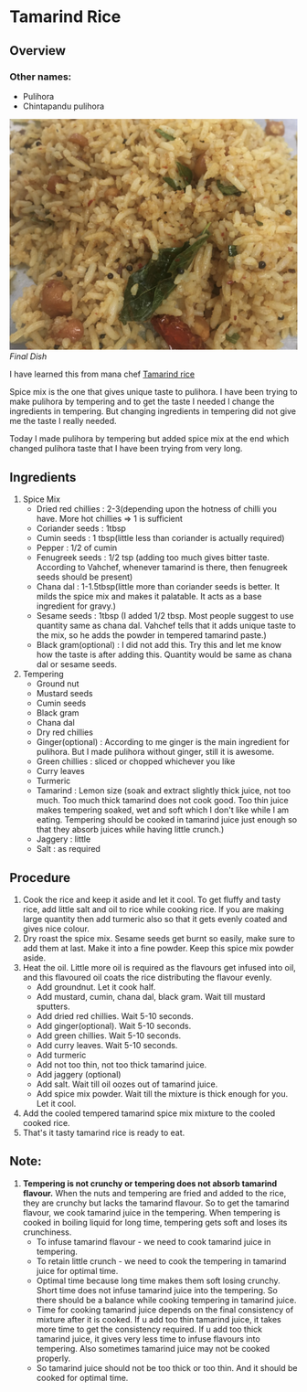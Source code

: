 # Tamarind Rice
## Overview
### Other names: 
* Pulihora  
* Chintapandu pulihora
 
![TamarindRice](/Images/TamarindRice/FinalDish.jpg)
*Final Dish*  

I have learned this from mana chef [Tamarind rice](https://youtu.be/6y_OkUqlDes) 

Spice mix is the one that gives unique taste to pulihora. I have been trying to make pulihora by tempering and to get the taste I needed I change the ingredients in tempering. But changing ingredients in tempering did not give me the taste I really needed.

Today I made pulihora by tempering but added spice mix at the end which changed pulihora taste that I have been trying from very long.

## Ingredients 
1. Spice Mix
    * Dried red chillies : 2-3(depending upon the hotness of chilli you have. More hot chillies => 1 is sufficient 
    * Coriander seeds : 1tbsp
    * Cumin seeds : 1 tbsp(little less than coriander is actually required)
    * Pepper : 1/2 of cumin
    * Fenugreek seeds : 1/2 tsp (adding too much gives bitter taste. According to Vahchef, whenever tamarind is there, then fenugreek seeds should be present)
    * Chana dal : 1-1.5tbsp(little more than coriander seeds is better. It milds the spice mix and makes it palatable. It acts as a base ingredient for gravy.)
    * Sesame seeds : 1tbsp (I added 1/2 tbsp. Most people suggest to use quantity same as chana dal. Vahchef tells that it adds unique taste to the mix, so he adds the powder in tempered tamarind paste.)
    * Black gram(optional) : I did not add this. Try this and let me know how the taste is after adding this. Quantity would be same as chana dal or sesame seeds.
2. Tempering
    * Ground nut
    * Mustard seeds
    * Cumin seeds
    * Black gram
    * Chana dal
    * Dry red chillies
    * Ginger(optional) : According to me ginger is the main ingredient for pulihora. But I made pulihora without ginger, still it is awesome.
    * Green chillies : sliced or chopped whichever you like
    * Curry leaves
    * Turmeric
    * Tamarind : Lemon size (soak and extract slightly thick juice, not too much. Too much thick tamarind does not cook good. Too thin juice makes tempering soaked, wet and soft which I don't like while I am eating. Tempering should be cooked in tamarind juice just enough so that they absorb juices while having little crunch.)
    * Jaggery : little
    * Salt : as required

## Procedure 
1. Cook the rice and keep it aside and let it cool. To get fluffy and tasty rice, add little salt and oil to rice while cooking rice. If you are making large quantity then add turmeric also so that it gets evenly coated and gives nice colour.
2. Dry roast the spice mix. Sesame seeds get burnt so easily, make sure to add them at last. Make it into a fine powder. Keep this spice mix powder aside.
3. Heat the oil. Little more oil is required as the flavours get infused into oil, and this flavoured oil coats the rice distributing the flavour evenly.
    * Add groundnut. Let it cook half.
    * Add mustard, cumin, chana dal, black gram. Wait till mustard sputters.
    * Add dried red chillies. Wait 5-10 seconds.
    * Add ginger(optional). Wait 5-10 seconds.
    * Add green chillies. Wait 5-10 seconds. 
    * Add curry leaves. Wait 5-10 seconds.
    * Add turmeric
    * Add not too thin, not too thick tamarind juice.
    * Add jaggery (optional)
    * Add salt. Wait till oil oozes out of tamarind juice.
    * Add spice mix powder. Wait till the mixture is thick enough for you. Let it cool.
 4. Add the cooled tempered tamarind spice mix mixture to the cooled cooked rice.
 5. That's it tasty tamarind rice is ready to eat.


## Note:
1. **Tempering is not crunchy or tempering does not absorb tamarind flavour.**
When the nuts and tempering are fried and added to the rice, they are crunchy but lacks the tamarind flavour. So to get the tamarind flavour, we cook tamarind juice in the tempering. When tempering is cooked in boiling liquid for long time, tempering gets soft and loses its crunchiness. 
    * To infuse tamarind flavour - we need to cook tamarind juice in tempering.
    * To retain little crunch - we need to cook the tempering in tamarind juice for optimal time.
    * Optimal time because long time makes them soft losing crunchy. Short time does not infuse tamarind juice into the tempering. So there should be a balance while cooking tempering in tamarind juice.
    * Time for cooking tamarind juice depends on the final consistency of mixture after it is cooked. If u add too thin tamarind juice, it takes more time to get the consistency required. If u add too thick tamarind juice, it gives very less time to infuse flavours into tempering. Also sometimes tamarind juice may not be cooked properly.
    * So tamarind juice should not be too thick or too thin. And it should be cooked for optimal time.
